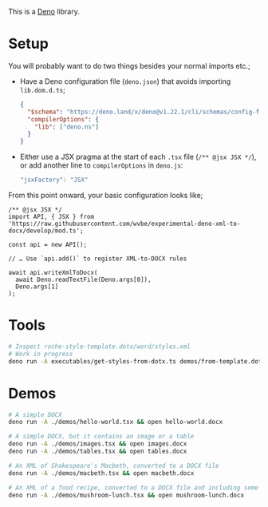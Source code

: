 This is a [Deno](https://deno.land/) library.

# Setup

You will probably want to do two things besides your normal imports etc.;

- Have a Deno configuration file (`deno.json`) that avoids importing `lib.dom.d.ts`;
  ```json
  {
    "$schema": "https://deno.land/x/deno@v1.22.1/cli/schemas/config-file.v1.json",
    "compilerOptions": {
      "lib": ["deno.ns"]
    }
  }
  ```

- Either use a JSX pragma at the start of each `.tsx` file (`/** @jsx JSX */`), or add another line
  to `compilerOptions` in `deno.js`:
  ```js
  "jsxFactory": "JSX"
  ```


From this point onward, your basic configuration looks like;

```tsx
/** @jsx JSX */
import API, { JSX } from 'https://raw.githubusercontent.com/wvbe/experimental-deno-xml-to-docx/develop/mod.ts';

const api = new API();

// … Use `api.add()` to register XML-to-DOCX rules

await api.writeXmlToDocx(
  await Deno.readTextFile(Deno.args[0]),
  Deno.args[1]
);
```

# Tools
```sh
# Inspect roche-style-template.dotx/word/styles.xml
# Work in progress
deno run -A executables/get-styles-from-dotx.ts demos/from-template.dotx
```

# Demos

```sh
# A simple DOCX
deno run -A ./demos/hello-world.tsx && open hello-world.docx

# A simple DOCX, but it contains an image or a table
deno run -A ./demos/images.tsx && open images.docx
deno run -A ./demos/tables.tsx && open tables.docx

# An XML of Shakespeare's Macbeth, converted to a DOCX file
deno run -A ./demos/macbeth.tsx && open macbeth.docx

# An XML of a food recipe, converted to a DOCX file and including some change tracking info (WIP)
deno run -A ./demos/mushroom-lunch.tsx && open mushroom-lunch.docx
```
